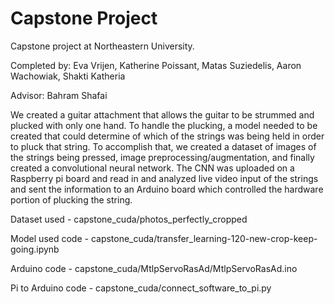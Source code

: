 # Capstone Project

Capstone project at Northeastern University. 

Completed by: Eva Vrijen,  Katherine Poissant, Matas Suziedelis, Aaron Wachowiak, Shakti Katheria

Advisor: Bahram Shafai

We created a guitar attachment that allows the guitar to be strummed and plucked with only one hand. To handle the plucking, a model needed to be created that could determine of which of the strings was being held in order to pluck that string. To accomplish that, we created a dataset of images of the strings being pressed, image preprocessing/augmentation, and finally created a convolutional neural network. The CNN was uploaded on a Raspberry pi board and read in and analyzed live video input of the strings and sent the information to an Arduino board which controlled the hardware portion of plucking the string.

Dataset used - capstone_cuda/photos_perfectly_cropped

Model used code - capstone_cuda/transfer_learning-120-new-crop-keep-going.ipynb

Arduino code - capstone_cuda/MtlpServoRasAd/MtlpServoRasAd.ino

Pi to Arduino code - capstone_cuda/connect_software_to_pi.py

